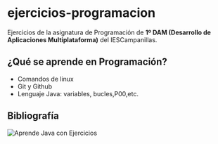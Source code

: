 # ejercicios-programacion
Ejercicios de la asignatura de Programación de **1º DAM (Desarrollo de Aplicaciones Multiplataforma)** del IESCampanillas.

## ¿Qué se aprende en Programación?

* Comandos de linux
* Git y Github
* Lenguaje Java: variables, bucles,P00,etc.

## Bibliografía

![Aprende Java con Ejercicios](Ejercicios/hero.jpeg)
